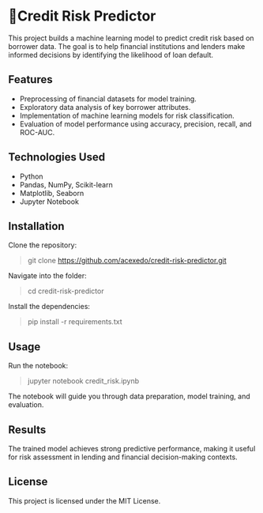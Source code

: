 # 📘Credit Risk Predictor
This project builds a machine learning model to predict credit risk based on borrower data. The goal is to help financial institutions and lenders make informed decisions by identifying the likelihood of loan default.

## Features
- Preprocessing of financial datasets for model training.
- Exploratory data analysis of key borrower attributes.
- Implementation of machine learning models for risk classification.
- Evaluation of model performance using accuracy, precision, recall, and ROC-AUC.

## Technologies Used
- Python
- Pandas, NumPy, Scikit-learn
- Matplotlib, Seaborn
- Jupyter Notebook

## Installation
Clone the repository:
> git clone https://github.com/acexedo/credit-risk-predictor.git

Navigate into the folder:
> cd credit-risk-predictor

Install the dependencies:
> pip install -r requirements.txt

## Usage
Run the notebook:
> jupyter notebook credit_risk.ipynb

The notebook will guide you through data preparation, model training, and evaluation.

## Results
The trained model achieves strong predictive performance, making it useful for risk assessment in lending and financial decision-making contexts.

## License
This project is licensed under the MIT License.
